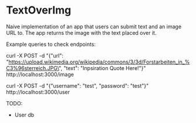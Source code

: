 # TextOverImg
Naive implementation of an app that users can submit text and an image URL to.
The app returns the image with the text placed over it.


Example queries to check endpoints:

curl -X POST -d "{\"url\": \"https://upload.wikimedia.org/wikipedia/commons/3/3d/Forstarbeiten_in_%C3%96sterreich.JPG\", \"text\": \"Inpsiration Quote Here!\"}" http://localhost:3000/image

curl -X POST -d "{\"username\": \"test\", \"password\": \"test\"}" http://localhost:3000/user

TODO:	
- User db
